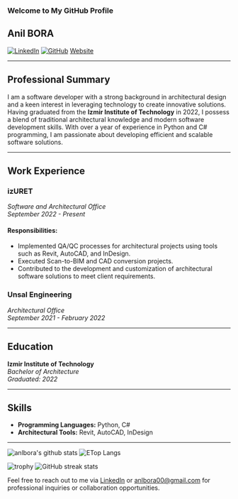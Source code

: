 ### Welcome to My GitHub Profile
## Anil BORA

[![LinkedIn](https://img.shields.io/badge/-LinkedIn-blue?style=flat-square&logo=linkedin&logoColor=white&link=https://www.linkedin.com/in/anilbora/)](https://www.linkedin.com/in/anilbora/)
[![GitHub](https://img.shields.io/badge/-GitHub-black?style=flat-square&logo=github&logoColor=white&link=https://github.com/anilbora/)](https://github.com/anilbora/)
[Website](https://anlbora.github.io/HTML/home.html)

---

## Professional Summary

I am a software developer with a strong background in architectural design and a keen interest in leveraging technology to create innovative solutions. Having graduated from the **Izmir Institute of Technology** in 2022, I possess a blend of traditional architectural knowledge and modern software development skills. With over a year of experience in Python and C# programming, I am passionate about developing efficient and scalable software solutions.

---

## Work Experience

### **izURET**
*Software and Architectural Office*  
*September 2022 - Present*

#### Responsibilities:

- Implemented QA/QC processes for architectural projects using tools such as Revit, AutoCAD, and InDesign.
- Executed Scan-to-BIM and CAD conversion projects.
- Contributed to the development and customization of architectural software solutions to meet client requirements.

### **Unsal Engineering**
*Architectural Office*  
*September 2021 - February 2022*

---

## Education

**Izmir Institute of Technology**  
*Bachelor of Architecture*  
*Graduated: 2022*

---

## Skills

- **Programming Languages:** Python, C#
- **Architectural Tools:** Revit, AutoCAD, InDesign

---
<p float="center">
  <img  src="https://github-readme-stats.vercel.app/api?username=anlbora&show_icons=true" alt="anlbora's github stats" />
  <img  src="https://github-readme-stats.vercel.app/api/top-langs/?username=anlbora&layout=compact&hide=html,css" alt="ETop Langs" />
</p>

![trophy](https://github-profile-trophy.vercel.app/?username=anlbora)
![GitHub streak stats](https://github-readme-streak-stats.herokuapp.com/?user=anlbora) 


Feel free to reach out to me via [LinkedIn](https://www.linkedin.com/in/anilbora/) or anlbora00@gmail.com for professional inquiries or collaboration opportunities.
